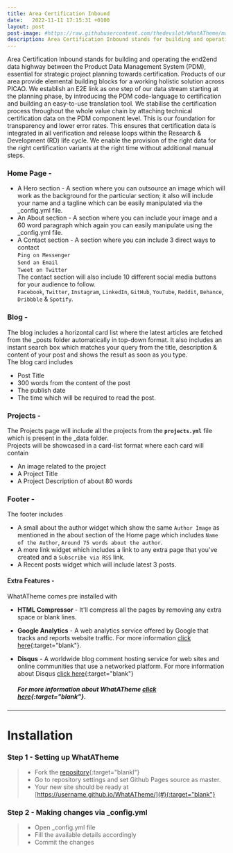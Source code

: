 ```yaml
---
title: Area Certification Inbound
date:   2022-11-11 17:15:31 +0100
layout: post
post-image: #https://raw.githubusercontent.com/thedevslot/WhatATheme/master/assets/images/How%20to%20install%20and%20use%20WhatATheme.png?token=AHMQUEPHRKQFL5FS624RDJ26Z64HK
description: Area Certification Inbound stands for building and operating the end2end data highway between the Product Data Management System (PDM), essential for strategic project planning towards certification. Products of our area provide elemental building blocks for a working holistic solution across PICAO. We establish an E2E link as one step of our data stream starting at the planning phase, by introducing the PDM code-language to certification and building an easy-to-use translation tool. We stabilise the certification process throughout the whole value chain by attaching technical certification data on the PDM component level. This is our foundation for transparency and lower error rates. This ensures that certification data is integrated in all verification and release loops within the Research & Development (RD) life cycle. We enable the provision of the right data for the right certification variants at the right time without additional manual steps.
---
```


Area Certification Inbound stands for building and operating the end2end data highway between the Product Data Management System (PDM), essential for strategic project planning towards certification. Products of our area provide elemental building blocks for a working holistic solution across PICAO. We establish an E2E link as one step of our data stream starting at the planning phase, by introducing the PDM code-language to certification and building an easy-to-use translation tool. We stabilise the certification process throughout the whole value chain by attaching technical certification data on the PDM component level. This is our foundation for transparency and lower error rates. This ensures that certification data is integrated in all verification and release loops within the Research & Development (RD) life cycle. We enable the provision of the right data for the right certification variants at the right time without additional manual steps.

### Home Page -
* A Hero section - A section where you can outsource an image which will work as the background for the particular section; it also will include your name and a tagline which can be easily manipulated via the _config.yml file.
* An About section - A section where you can include your image and a 60 word paragraph which again you can easily manipulate using the _config.yml file.
* A Contact section - A section where you can include 3 direct ways to contact<br>
`Ping on Messenger`<br>
`Send an Email`<br>
`Tweet on Twitter`<br>
The contact section will also include 10 different social media buttons for your audience to follow.<br>
`Facebook`, `Twitter`, `Instagram`, `LinkedIn`, `GitHub`, `YouTube`, `Reddit`, `Behance`, `Dribbble` & `Spotify`.

### Blog -
The blog includes a horizontal card list where the latest articles are fetched from the _posts folder automatically in top-down format. It also includes an instant search box which matches your query from the title, description & content of your post and shows the result as soon as you type.<br>
The blog card includes
* Post Title
* 300 words from the content of the post
* The publish date
* The time which will be required to read the post.

### Projects -
The Projects page will include all the projects from the **`projects.yml`** file which is present in the _data folder.<br>
Projects will be showcased in a card-list format where each card will contain
* An image related to the project
* A Project Title
* A Project Description of about 80 words

### Footer -
The footer includes
* A small about the author widget which show the same `Author Image` as mentioned in the about section of the Home page which includes `Name of the Author`, `Around 75 words about the author`.
* A more link widget which includes a link to any extra page that you've created and a `Subscribe via RSS` link.
* A Recent posts widget which will include latest 3 posts.

#### Extra Features -
WhatATheme comes pre installed with
* **HTML Compressor** - It'll compress all the pages by removing any extra space or blank lines.
* **Google Analytics** - A web analytics service offered by Google that tracks and reports website traffic. For more information [click here](https://analytics.google.com){:target="blank"}.
* **Disqus** - A worldwide blog comment hosting service for web sites and online communities that use a networked platform. For more information about Disqus [click here](https://help.disqus.com/en/articles/1717053-what-is-disqus){:target="blank"}

	##### For more information about WhatATheme [click here](https://github.com/thedevslot/WhatATheme/blob/gh-pages/README.md){:target="blank"}.

---

# Installation
### Step 1 - Setting up WhatATheme
> * Fork the [repository](https://github.com/thedevslot/WhatATheme/tree/master){:target="blankl"}
> * Go to repository settings and set Github Pages source as master.
> * Your new site should be ready at [https://username.github.io/WhatATheme/](#){:target="blank"}

### Step 2 - Making changes via **_config.yml**
> * Open _config.yml file
> * Fill the available details accordingly
> * Commit the changes
